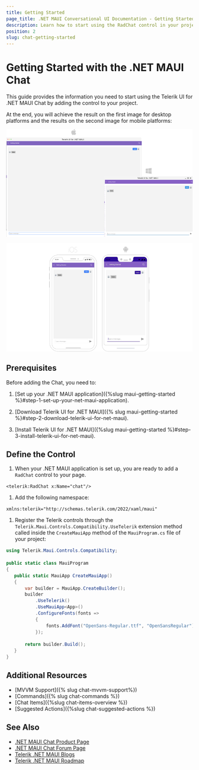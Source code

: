 ```yaml
---
title: Getting Started
page_title: .NET MAUI Conversational UI Documentation - Getting Started
description: Learn how to start using the RadChat control in your project
position: 2
slug: chat-getting-started
---
```


# Getting Started with the .NET MAUI Chat

This guide provides the information you need to start using the Telerik UI for .NET MAUI Chat by adding the control to your project.

At the end, you will achieve the result on the first image for desktop platforms and the results on the second image for mobile platforms:

![.NET MAUI Chat Getting Started](images/chat-gettingstarted-desktop.png)

![.NET MAUI Chat Getting Started](images/chat-gettingstarted-mobile.png)

## Prerequisites

Before adding the Chat, you need to:

1. [Set up your .NET MAUI application]({%slug maui-getting-started %}#step-1-set-up-your-net-maui-application).

1. [Download Telerik UI for .NET MAUI]({% slug maui-getting-started %}#step-2-download-telerik-ui-for-net-maui).

1. [Install Telerik UI for .NET MAUI]({%slug maui-getting-started %}#step-3-install-telerik-ui-for-net-maui).

## Define the Control

1. When your .NET MAUI application is set up, you are ready to add a `RadChat` control to your page.

 ```XAML
<telerik:RadChat x:Name="chat"/>
 ```

1. Add the following namespace:

 ```XAML
xmlns:telerik="http://schemas.telerik.com/2022/xaml/maui"
 ```

1. Register the Telerik controls through the `Telerik.Maui.Controls.Compatibility.UseTelerik` extension method called inside the `CreateMauiApp` method of the `MauiProgram.cs` file of your project:

 ```C#
 using Telerik.Maui.Controls.Compatibility;

 public static class MauiProgram
 {
	public static MauiApp CreateMauiApp()
	{
		var builder = MauiApp.CreateBuilder();
		builder
			.UseTelerik()
			.UseMauiApp<App>()
			.ConfigureFonts(fonts =>
			{
				fonts.AddFont("OpenSans-Regular.ttf", "OpenSansRegular");
			});

		return builder.Build();
	}
 }           
 ```

## Additional Resources

- [MVVM Support]({% slug chat-mvvm-support%})
- [Commands]({% slug chat-commands %})
- [Chat Items]({%slug chat-items-overview %})
- [Suggested Actions]({%slug chat-suggested-actions %})

## See Also

- [.NET MAUI Chat Product Page](https://www.telerik.com/maui-ui/chat-(conversational-ui))
- [.NET MAUI Chat Forum Page](https://www.telerik.com/forums/maui?tagId=2061)
- [Telerik .NET MAUI Blogs](https://www.telerik.com/blogs/mobile-net-maui)
- [Telerik .NET MAUI Roadmap](https://www.telerik.com/support/whats-new/maui-ui/roadmap)
